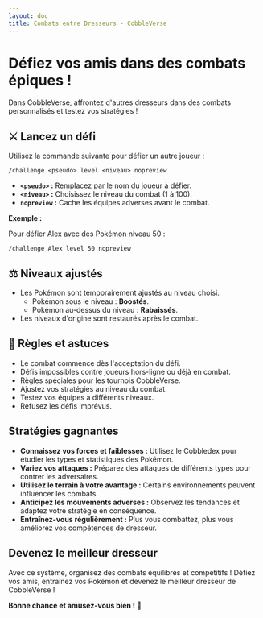 ```yaml
---
layout: doc
title: Combats entre Dresseurs - CobbleVerse
---
```


# Défiez vos amis dans des combats épiques !

Dans CobbleVerse, affrontez d'autres dresseurs dans des combats personnalisés et testez vos stratégies !

## ⚔️ Lancez un défi 

Utilisez la commande suivante pour défier un autre joueur :
```
/challenge <pseudo> level <niveau> nopreview
```

* **`<pseudo>` :** Remplacez par le nom du joueur à défier.
* **`<niveau>` :** Choisissez le niveau du combat (1 à 100).
* **`nopreview` :** Cache les équipes adverses avant le combat.

**Exemple :**

Pour défier Alex avec des Pokémon niveau 50 :
```
/challenge Alex level 50 nopreview
```

## ⚖️ Niveaux ajustés 

* Les Pokémon sont temporairement ajustés au niveau choisi.
    * Pokémon sous le niveau : **Boostés**.
    * Pokémon au-dessus du niveau : **Rabaissés**.
* Les niveaux d'origine sont restaurés après le combat.

## 📜 Règles et astuces 

* Le combat commence dès l'acceptation du défi.
* Défis impossibles contre joueurs hors-ligne ou déjà en combat.
* Règles spéciales pour les tournois CobbleVerse.
* Ajustez vos stratégies au niveau du combat.
* Testez vos équipes à différents niveaux.
* Refusez les défis imprévus.

## Stratégies gagnantes 

* **Connaissez vos forces et faiblesses :** Utilisez le Cobbledex pour étudier les types et statistiques des Pokémon.
* **Variez vos attaques :** Préparez des attaques de différents types pour contrer les adversaires.
* **Utilisez le terrain à votre avantage :** Certains environnements peuvent influencer les combats.
* **Anticipez les mouvements adverses :** Observez les tendances et adaptez votre stratégie en conséquence.
* **Entraînez-vous régulièrement :** Plus vous combattez, plus vous améliorez vos compétences de dresseur.

## Devenez le meilleur dresseur 

Avec ce système, organisez des combats équilibrés et compétitifs ! Défiez vos amis, entraînez vos Pokémon et devenez le meilleur dresseur de CobbleVerse !

**Bonne chance et amusez-vous bien ! 🚀**